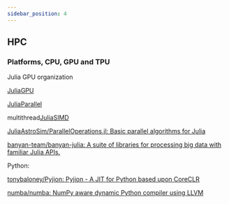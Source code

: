 ```yaml
---
sidebar_position: 4
---
```


## HPC

### Platforms, CPU, GPU and TPU

Julia GPU organization

[JuliaGPU](https://github.com/JuliaGPU)

[JuliaParallel](https://github.com/JuliaParallel)

multithread[JuliaSIMD](https://github.com/JuliaSIMD)

[JuliaAstroSim/ParallelOperations.jl: Basic parallel algorithms for Julia](https://github.com/JuliaAstroSim/ParallelOperations.jl)


[banyan-team/banyan-julia: A suite of libraries for processing big data with familiar Julia APIs.](https://github.com/banyan-team/banyan-julia)

Python:

[tonybaloney/Pyjion: Pyjion - A JIT for Python based upon CoreCLR](https://github.com/tonybaloney/Pyjion)

[numba/numba: NumPy aware dynamic Python compiler using LLVM](https://github.com/numba/numba)
